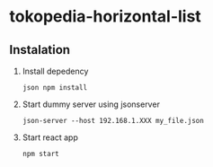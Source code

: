 # tokopedia-horizontal-list

## Instalation

1. Install depedency

   `json npm install`

2. Start dummy server using jsonserver

   `json-server --host 192.168.1.XXX my_file.json`

3. Start react app

   `npm start`

